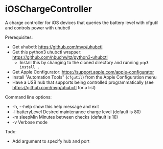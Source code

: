 # iOSChargeController
A charge controller for iOS devices that queries the battery level with cfgutil and controls power with uhubctl

Prerequisites:
- Get uhubctl: https://github.com/mvp/uhubctl
- Get this python3 uhubctl wrapper: https://github.com/nbuchwitz/python3-uhubctl
    - Install this by changing to the cloned directory and running `pip3 install .`
- Get Apple Configurator: https://support.apple.com/apple-configurator
- Install "Automation Tools" (`cfgutil`) from the Apple Configuration menu
- Have a USB hub that supports being controlled programmatically (see https://github.com/mvp/uhubctl for a list)

Command line options:
-  -h, --help       show this help message and exit
-  -l batteryLevel  Desired maintenance charge level (default is 80)
-  -m sleepMin      Minutes between checks (default is 10)
-  -v               Verbose mode

Todo:
- Add argument to specify hub and port